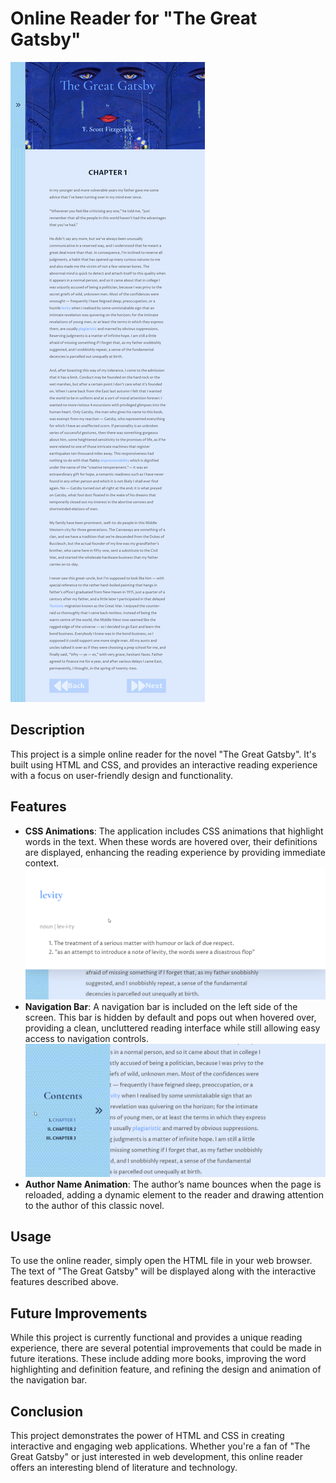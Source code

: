 # Online Reader for "The Great Gatsby"

![Full Reader](/assets/full%20page.png)

## Description

This project is a simple online reader for the novel "The Great Gatsby". It's built using HTML and CSS, and provides an interactive reading experience with a focus on user-friendly design and functionality.

## Features

- **CSS Animations**: The application includes CSS animations that highlight words in the text. When these words are hovered over, their definitions are displayed, enhancing the reading experience by providing immediate context.
![Dictionary pop up](/assets/dictionary%20pop%20up.png)
- **Navigation Bar**: A navigation bar is included on the left side of the screen. This bar is hidden by default and pops out when hovered over, providing a clean, uncluttered reading interface while still allowing easy access to navigation controls.
![Side Nav Bar](/assets/nav%20bar.png)
- **Author Name Animation**: The author’s name bounces when the page is reloaded, adding a dynamic element to the reader and drawing attention to the author of this classic novel.

## Usage

To use the online reader, simply open the HTML file in your web browser. The text of "The Great Gatsby" will be displayed along with the interactive features described above.

## Future Improvements

While this project is currently functional and provides a unique reading experience, there are several potential improvements that could be made in future iterations. These include adding more books, improving the word highlighting and definition feature, and refining the design and animation of the navigation bar.

## Conclusion

This project demonstrates the power of HTML and CSS in creating interactive and engaging web applications. Whether you're a fan of "The Great Gatsby" or just interested in web development, this online reader offers an interesting blend of literature and technology.
